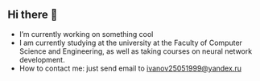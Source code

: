 ## Hi there 👋
-  I’m currently working on something cool
-  I am currently studying at the university at the Faculty of Computer Science and Engineering, as well as taking courses on neural network development.
-  How to contact me: just send email to ivanov25051999@yandex.ru
